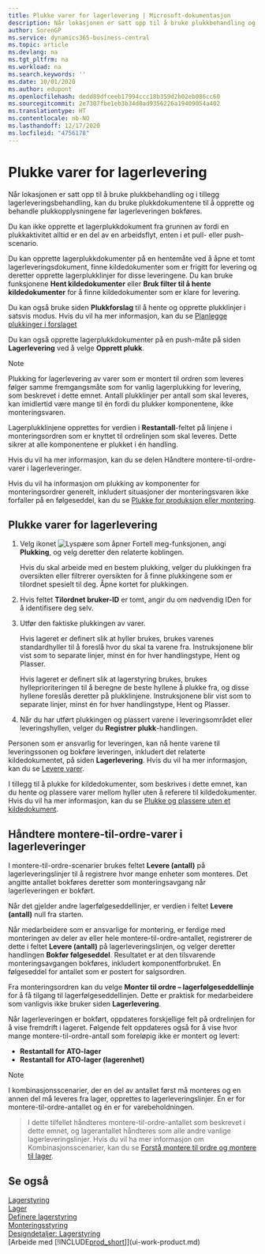```yaml
---
title: Plukke varer for lagerlevering | Microsoft-dokumentasjon
description: Når lokasjonen er satt opp til å bruke plukkbehandling og i tillegg lagerleveringsbehandling, kan du bruke plukkdokumentene til å opprette og behandle plukkopplysningene før lagerleveringen bokføres.
author: SorenGP
ms.service: dynamics365-business-central
ms.topic: article
ms.devlang: na
ms.tgt_pltfrm: na
ms.workload: na
ms.search.keywords: ''
ms.date: 10/01/2020
ms.author: edupont
ms.openlocfilehash: dedd89dfceeb17994ccc18b359d2b02eb086cc60
ms.sourcegitcommit: 2e7307fbe1eb3b34d0ad9356226a19409054a402
ms.translationtype: HT
ms.contentlocale: nb-NO
ms.lasthandoff: 12/17/2020
ms.locfileid: "4756178"
---
```

# <a name="pick-items-for-warehouse-shipment"></a>Plukke varer for lagerlevering
Når lokasjonen er satt opp til å bruke plukkbehandling og i tillegg lagerleveringsbehandling, kan du bruke plukkdokumentene til å opprette og behandle plukkopplysningene før lagerleveringen bokføres.  

Du kan ikke opprette et lagerplukkdokument fra grunnen av fordi en plukkaktivitet alltid er en del av en arbeidsflyt, enten i et pull- eller push-scenario.  

Du kan opprette lagerplukkdokumenter på en hentemåte ved å åpne et tomt lagerleveringsdokument, finne kildedokumenter som er frigitt for levering og deretter opprette lagerplukklinjer for disse leveringene. Du kan bruke funksjonene **Hent kildedokumenter** eller **Bruk filter til å hente kildedokumenter** for å finne kildedokumenter som er klare for levering.

Du kan også bruke siden **Plukkforslag** til å hente og opprette plukklinjer i satsvis modus. Hvis du vil ha mer informasjon, kan du se [Planlegge plukkinger i forslaget](warehouse-how-to-plan-picks-in-worksheets.md)  

Du kan også opprette lagerplukkdokumenter på en push-måte på siden **Lagerlevering** ved å velge **Opprett plukk**.  

> [!NOTE]  
>  Plukking for lagerlevering av varer som er montert til ordren som leveres følger samme fremgangsmåte som for vanlig lagerplukking for levering, som beskrevet i dette emnet. Antall plukklinjer per antall som skal leveres, kan imidlertid være mange til én fordi du plukker komponentene, ikke monteringsvaren.  
>   
>  Lagerplukklinjene opprettes for verdien i **Restantall**-feltet på linjene i monteringsordren som er knyttet til ordrelinjen som skal leveres. Dette sikrer at alle komponentene er plukket i én handling.  
>   
>  Hvis du vil ha mer informasjon, kan du se delen Håndtere montere-til-ordre-varer i lagerleveringer.  
>   
>  Hvis du vil ha informasjon om plukking av komponenter for monteringsordrer generelt, inkludert situasjoner der monteringsvaren ikke forfaller på en følgeseddel, kan du se [Plukke for produksjon eller montering](warehouse-how-to-pick-for-production.md).  

## <a name="to-pick-items-for-warehouse-shipment"></a>Plukke varer for lagerlevering  
1.  Velg ikonet ![Lyspære som åpner Fortell meg-funksjonen](media/ui-search/search_small.png "Fortell hva du vil gjøre"), angi **Plukking**, og velg deretter den relaterte koblingen.  

    Hvis du skal arbeide med en bestem plukking, velger du plukkingen fra oversikten eller filtrerer oversikten for å finne plukkingene som er tilordnet spesielt til deg. Åpne kortet for plukkingen.  
2.  Hvis feltet **Tilordnet bruker-ID** er tomt, angir du om nødvendig IDen for å identifisere deg selv.  
3.  Utfør den faktiske plukkingen av varer.  

    Hvis lageret er definert slik at hyller brukes, brukes varenes standardhyller til å foreslå hvor du skal ta varene fra. Instruksjonene blir vist som to separate linjer, minst én for hver handlingstype, Hent og Plasser.  

    Hvis lageret er definert slik at lagerstyring brukes, brukes hylleprioriteringen til å beregne de beste hyllene å plukke fra, og disse hyllene foreslås deretter på plukklinjene. Instruksjonene blir vist som to separate linjer, minst én for hver handlingstype, Hent og Plasser.  

4.  Når du har utført plukkingen og plassert varene i leveringsområdet eller leveringshyllen, velger du **Registrer plukk**-handlingen.  

Personen som er ansvarlig for leveringen, kan nå hente varene til leveringssonen og bokføre leveringen, inkludert det relaterte kildedokumentet, på siden **Lagerlevering**. Hvis du vil ha mer informasjon, kan du se [Levere varer](warehouse-how-ship-items.md).   

I tillegg til å plukke for kildedokumenter, som beskrives i dette emnet, kan du hente og plassere varer mellom hyller uten å referere til kildedokumenter. Hvis du vil ha mer informasjon, kan du se [Plukke og plassere uten et kildedokument](warehouse-how-to-create-put-aways-from-internal-put-aways.md).  

## <a name="handling-assemble-to-order-items-in-warehouse-shipments"></a>Håndtere montere-til-ordre-varer i lagerleveringer
I montere-til-ordre-scenarier brukes feltet **Levere (antall)** på lagerleveringslinjer til å registrere hvor mange enheter som monteres. Det angitte antallet bokføres deretter som monteringsavgang når lagerleveringen er bokført.

Når det gjelder andre lagerfølgeseddellinjer, er verdien i feltet **Levere (antall)** null fra starten.

Når medarbeidere som er ansvarlige for montering, er ferdige med monteringen av deler av eller hele montere-til-ordre-antallet, registrerer de dette i feltet **Levere (antall)** på lagerleveringslinjen, og velger deretter handlingen **Bokfør følgeseddel**. Resultatet er at den tilsvarende monteringsavgangen bokføres, inkludert komponentforbruket. En følgeseddel for antallet som er postert for salgsordren.

Fra monteringsordren kan du velge **Monter til ordre – lagerfølgeseddellinje** for å få tilgang til lagerfølgeseddellinjen. Dette er praktisk for medarbeidere som vanligvis ikke bruker siden **Lagerlevering**.

Når lagerleveringen er bokført, oppdateres forskjellige felt på ordrelinjen for å vise fremdrift i lageret. Følgende felt oppdateres også for å vise hvor mange montere-til-ordre-antall som foreløpig ikke er montert og levert:

- **Restantall for ATO-lager**
- **Restantall for ATO-lager (lagerenhet)**

> [!NOTE]
> I kombinasjonsscenarier, der en del av antallet først må monteres og en annen del må leveres fra lager, opprettes to lagerleveringslinjer. Én er for montere-til-ordre-antallet og én er for varebeholdningen.

> I dette tilfellet håndteres montere-til-ordre-antallet som beskrevet i dette emnet, og lagerantallet håndteres som alle andre vanlige lagerleveringslinjer. Hvis du vil ha mer informasjon om Kombinasjonsscenarier, kan du se [Forstå montere til ordre og montere til lager](assembly-assemble-to-order-or-assemble-to-stock.md).

## <a name="see-also"></a>Se også  
[Lagerstyring](warehouse-manage-warehouse.md)  
[Lager](inventory-manage-inventory.md)  
[Definere lagerstyring](warehouse-setup-warehouse.md)     
[Monteringsstyring](assembly-assemble-items.md)    
[Designdetaljer: Lagerstyring](design-details-warehouse-management.md)  
[Arbeide med [!INCLUDE[prod_short](includes/prod_short.md)]](ui-work-product.md)
